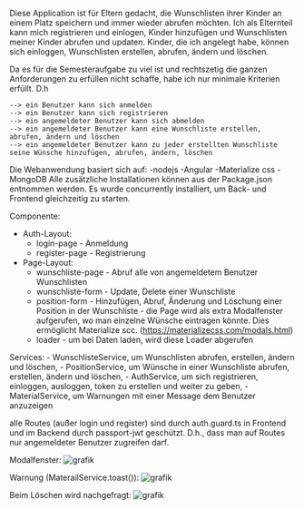 Diese Application ist für Eltern gedacht, die Wunschlisten ihrer Kinder an einem Platz speichern und immer wieder abrufen möchten.
Ich als Elternteil kann mich registrieren und einlogen, Kinder hinzufügen und Wunschlisten meiner Kinder abrufen und updaten. Kinder, die ich angelegt habe, können sich einloggen, Wunschlisten erstellen, abrufen, ändern und löschen.

Da es für die Semesteraufgabe zu viel ist und rechtszetig die ganzen Anforderungen zu erfüllen nicht schaffe, habe ich nur minimale Kriterien erfüllt. D.h

    --> ein Benutzer kann sich anmelden
    --> ein Benutzer kann sich registrieren    
    --> ein angemeldeter Benutzer kann sich abmelden
    --> ein angemeldeter Benutzer kann eine Wunschliste erstellen, abrufen, ändern und löschen
    --> ein angemeldeter Benutzer kann zu jeder erstellten Wunschliste seine Wünsche hinzufügen, abrufen, ändern, löschen

Die Webanwendung basiert sich auf:
 -nodejs
 -Angular
 -Materialize css
 -MongoDB
Alle zusätzliche Installationen können aus der Package.json entnommen werden.
Es wurde concurrently installiert, um Back- und Frontend gleichzeitig zu starten.

Componente:
   - Auth-Layout:
        - login-page - Anmeldung
        - register-page - Registrierung
   - Page-Layout:
       - wunschliste-page - Abruf alle von angemeldetem Benutzer Wunschlisten
       - wunschliste-form - Update, Delete einer Wunschliste
       - position-form - Hinzufügen, Abruf, Änderung und Löschung einer Position in der Wunschliste - die Page wird als extra Modalfenster aufgerufen, wo man      einzelne Wünsche eintragen könnte. Dies ermöglicht Materialize scc. (https://materializecss.com/modals.html)
       - loader - um bei Daten laden, wird diese Loader abgerufen

Services:
    - WunschlisteService, um Wunschlisten abrufen, erstellen, ändern und löschen,
    - PositionService, um Wünsche in einer Wunschliste abrufen, erstellen, ändern und löschen,
    - AuthService, um sich registrieren, einloggen, ausloggen, token zu erstellen und weiter zu geben,
    - MaterialService, um Warnungen mit einer Message dem Benutzer anzuzeigen
    
alle Routes (außer login und register) sind durch auth.guard.ts in Frontend und im Backend durch passport-jwt geschützt. D.h., dass man auf Routes nur angemeldeter Benutzer zugreifen darf.

Modalfenster:
![grafik](https://user-images.githubusercontent.com/58446191/160855527-d00f0de9-745b-46d8-a9f1-b468f578b580.png)

Warnung (MaterailService.toast()):
![grafik](https://user-images.githubusercontent.com/58446191/160856268-2cd751a5-fabf-459d-a0d0-5b2931c73a30.png)

Beim Löschen wird nachgefragt:
![grafik](https://user-images.githubusercontent.com/58446191/160855967-8f1b0875-c313-4977-9994-ed9d9a21f281.png)




